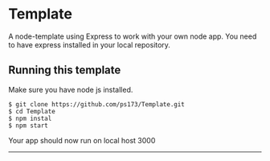 
# Template

A node-template using Express to work with your own node app.
You need to have express installed in your local repository.

## Running this template
Make sure you have node js installed.

    $ git clone https://github.com/ps173/Template.git
    $ cd Template
    $ npm instal 
    $ npm start

Your app should now run on local host 3000

---
